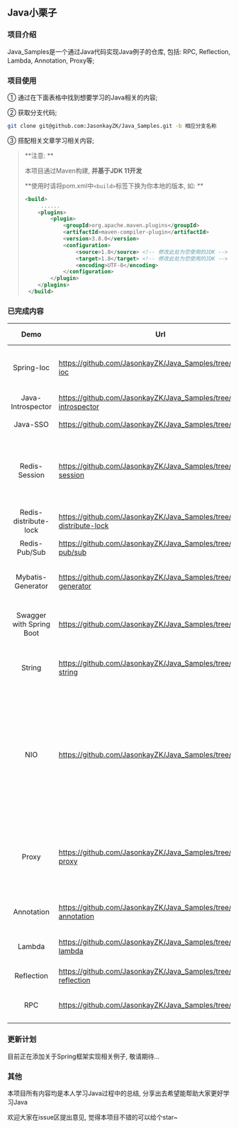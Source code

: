 ## Java小栗子

### 项目介绍

Java_Samples是一个通过Java代码实现Java例子的仓库, 包括: RPC, Reflection, Lambda, Annotation, Proxy等;

### 项目使用

① 通过在下面表格中找到想要学习的Java相关的内容;

② 获取分支代码;

```bash
git clone git@github.com:JasonkayZK/Java_Samples.git -b 相应分支名称
```

③ 搭配相关文章学习相关内容;

>   **注意: **
>
>   本项目通过Maven构建, **并基于JDK 11开发**
>
>   **使用时请将pom.xml中`<build>`标签下换为你本地的版本, 如: **
>
>   ```xml
>   <build>
>        ......
>       <plugins>
>           <plugin>
>               <groupId>org.apache.maven.plugins</groupId>
>               <artifactId>maven-compiler-plugin</artifactId>
>               <version>3.8.0</version>
>               <configuration>
>                   <source>1.8</source> <!-- 修改此处为您使用的JDK -->
>                   <target>1.8</target> <!-- 修改此处为您使用的JDK -->
>                   <encoding>UTF-8</encoding>
>               </configuration>
>           </plugin>
>       </plugins>
>    </build>
>    ```

### 已完成内容

|           Demo           | Url                                                          | Last Modified |                           Comment                            |
| :----------------------: | ------------------------------------------------------------ | :-----------: | :----------------------------------------------------------: |
|        Spring-Ioc        | https://github.com/JasonkayZK/Java_Samples/tree/spring-ioc   |  2020-03-02   | 文章: [实现一个简单的SpringIOC容器](https://jasonkayzk.github.io/2020/03/02/实现一个简单的SpringIOC容器/) |
|    Java-Introspector     | https://github.com/JasonkayZK/Java_Samples/tree/java-introspector |  2020-03-02   | 文章: [Java的内省技术](https://jasonkayzk.github.io/2020/03/02/Java的内省技术/) |
|         Java-SSO         | https://github.com/JasonkayZK/Java_Samples/tree/java-sso     |  2020-02-12   |                        **UNFINISHED**                        |
|      Redis-Session       | https://github.com/JasonkayZK/Java_Samples/tree/redis-session |  2020-02-10   | 通过Spring-Session-Data-redis实现<br />文章: [Redis实现分布式Session](https://jasonkayzk.github.io/2020/02/10/Redis实现分布式Session/) |
|  Redis-distribute-lock   | https://github.com/JasonkayZK/Java_Samples/tree/redis-distribute-lock |  2020-02-09   | 文章: [Redis面试相关问题](https://jasonkayzk.github.io/2020/02/05/Redis面试相关问题/) |
|      Redis-Pub/Sub       | https://github.com/JasonkayZK/Java_Samples/tree/redis-pub/sub |  2020-02-09   | 文章: [Redis面试相关问题](https://jasonkayzk.github.io/2020/02/05/Redis面试相关问题/) |
|    Mybatis-Generator     | https://github.com/JasonkayZK/Java_Samples/tree/mybatis-generator |  2020-01-15   | 文章: [mybatis-generator逆向工程总结](https://jasonkayzk.github.io/2020/01/15/mybatis-generator逆向工程总结/) |
| Swagger with Spring Boot | https://github.com/JasonkayZK/Java_Samples/tree/swagger      |  2020-01-02   | 文章: [SpringBoot集成Swagger](https://jasonkayzk.github.io/2020/01/02/SpringBoot集成Swagger/) |
|          String          | https://github.com/JasonkayZK/Java_Samples/tree/java-string  |  2019-10-02   | 文章: [为什么在Java中String被设计为不可变](https://jasonkayzk.github.io/2019/10/01/为什么在Java中String被设计为不可变/) |
|           NIO            | https://github.com/JasonkayZK/Java_Samples/tree/java-nio     |  2019-09-25   | 包括: IO(OIO)/NIO等<br />文章: [Java中的IO流](https://jasonkayzk.github.io/2019/11/25/Java中的IO流/)<br />[NIO相关基础篇之JDK](https://jasonkayzk.github.io/2019/09/25/NIO相关基础篇之JDK/)<br />[NIO相关基础篇之操作系统I-O模型](https://jasonkayzk.github.io/2019/09/26/NIO相关基础篇之操作系统I-O模型/)<br />[NIO相关基础篇之实战](https://jasonkayzk.github.io/2019/09/26/NIO相关基础篇之实战/) |
|          Proxy           | https://github.com/JasonkayZK/Java_Samples/tree/java-proxy   |  2019-09-18   | 包括: 静态/动态(JDK/CGLib)<br />文章: [Java中的代理模式-静态代理与动态代理](https://jasonkayzk.github.io/2019/09/18/Java中的代理模式-静态代理与动态代理/) |
|        Annotation        | https://github.com/JasonkayZK/Java_Samples/tree/java-annotation |  2019-09-18   | 文章: [Java Annotation总结](https://jasonkayzk.github.io/2019/09/17/Java-Annotation总结/) |
|          Lambda          | https://github.com/JasonkayZK/Java_Samples/tree/java-lambda  |  2019-09-16   | 文章: [Lambda表达式总结](https://jasonkayzk.github.io/2019/09/16/Lambda表达式总结/) |
|        Reflection        | https://github.com/JasonkayZK/Java_Samples/tree/java-reflection |  2019-09-14   | 文章: [Java反射基础总结](https://jasonkayzk.github.io/2019/09/14/Java反射基础总结/) |
|           RPC            | https://github.com/JasonkayZK/Java_Samples/tree/java-rpc     |  2019-09-14   | 文章: [Java实现的一个原生RPC例子](https://jasonkayzk.github.io/2019/09/13/Java实现的一个原生RPC例子/) |

### 更新计划

目前正在添加关于Spring框架实现相关例子, 敬请期待…

### 其他

本项目所有内容均是本人学习Java过程中的总结, 分享出去希望能帮助大家更好学习Java

欢迎大家在issue区提出意见, 觉得本项目不错的可以给个star~